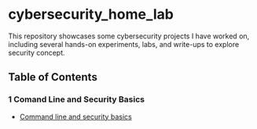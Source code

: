 # cybersecurity_home_lab

This repository showcases some cybersecurity projects I have worked on, including several hands-on experiments, labs, and write-ups to explore security concept.

## Table of Contents

### 1 Comand Line and Security Basics
- [Command line and security basics](Cybersecurity_Home_Lab/projects/command_line_and_security_basics.md)